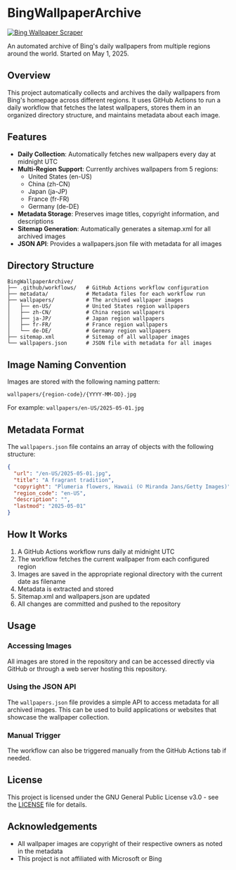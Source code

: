 # BingWallpaperArchive

[![Bing Wallpaper Scraper](https://www.bing.com/sa/simg/facebook_sharing_3.png)](https://github.com/NT-AUTHORITY/BingWallpaperArchive/actions/workflows/wallpaper.yml)

An automated archive of Bing's daily wallpapers from multiple regions around the world. Started on May 1, 2025.

## Overview

This project automatically collects and archives the daily wallpapers from Bing's homepage across different regions. It uses GitHub Actions to run a daily workflow that fetches the latest wallpapers, stores them in an organized directory structure, and maintains metadata about each image.

## Features

- **Daily Collection**: Automatically fetches new wallpapers every day at midnight UTC
- **Multi-Region Support**: Currently archives wallpapers from 5 regions:
  - United States (en-US)
  - China (zh-CN)
  - Japan (ja-JP)
  - France (fr-FR)
  - Germany (de-DE)
- **Metadata Storage**: Preserves image titles, copyright information, and descriptions
- **Sitemap Generation**: Automatically generates a sitemap.xml for all archived images
- **JSON API**: Provides a wallpapers.json file with metadata for all images

## Directory Structure

```
BingWallpaperArchive/
├── .github/workflows/   # GitHub Actions workflow configuration
├── metadata/            # Metadata files for each workflow run
├── wallpapers/          # The archived wallpaper images
│   ├── en-US/           # United States region wallpapers
│   ├── zh-CN/           # China region wallpapers
│   ├── ja-JP/           # Japan region wallpapers
│   ├── fr-FR/           # France region wallpapers
│   └── de-DE/           # Germany region wallpapers
├── sitemap.xml          # Sitemap of all wallpaper images
└── wallpapers.json      # JSON file with metadata for all images
```

## Image Naming Convention

Images are stored with the following naming pattern:
```
wallpapers/{region-code}/{YYYY-MM-DD}.jpg
```

For example: `wallpapers/en-US/2025-05-01.jpg`

## Metadata Format

The `wallpapers.json` file contains an array of objects with the following structure:

```json
{
  "url": "/en-US/2025-05-01.jpg",
  "title": "A fragrant tradition",
  "copyright": "Plumeria flowers, Hawaii (© Miranda Jans/Getty Images)",
  "region_code": "en-US",
  "description": "",
  "lastmod": "2025-05-01"
}
```

## How It Works

1. A GitHub Actions workflow runs daily at midnight UTC
2. The workflow fetches the current wallpaper from each configured region
3. Images are saved in the appropriate regional directory with the current date as filename
4. Metadata is extracted and stored
5. Sitemap.xml and wallpapers.json are updated
6. All changes are committed and pushed to the repository

## Usage

### Accessing Images

All images are stored in the repository and can be accessed directly via GitHub or through a web server hosting this repository.

### Using the JSON API

The `wallpapers.json` file provides a simple API to access metadata for all archived images. This can be used to build applications or websites that showcase the wallpaper collection.

### Manual Trigger

The workflow can also be triggered manually from the GitHub Actions tab if needed.

## License

This project is licensed under the GNU General Public License v3.0 - see the [LICENSE](LICENSE) file for details.

## Acknowledgements

- All wallpaper images are copyright of their respective owners as noted in the metadata
- This project is not affiliated with Microsoft or Bing
